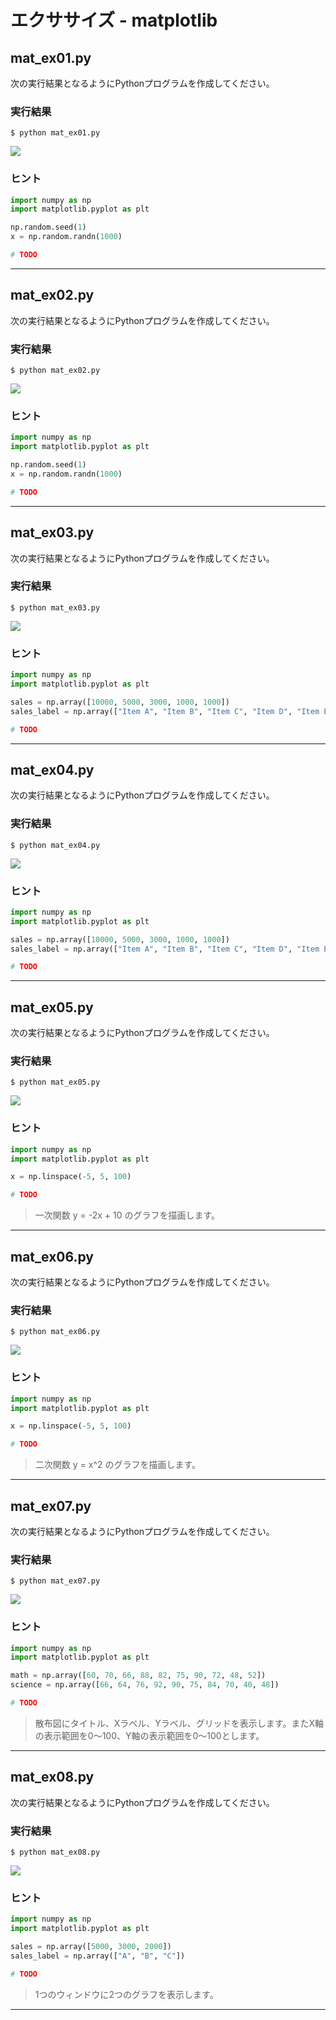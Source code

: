 # エクササイズ - matplotlib

## mat_ex01.py

次の実行結果となるようにPythonプログラムを作成してください。

### 実行結果

``` text
$ python mat_ex01.py
```

![](img/02/mat_ex01.png)

### ヒント

``` python
import numpy as np
import matplotlib.pyplot as plt

np.random.seed(1)
x = np.random.randn(1000)

# TODO
```

---

## mat_ex02.py

次の実行結果となるようにPythonプログラムを作成してください。

### 実行結果

``` text
$ python mat_ex02.py
```

![](img/02/mat_ex02.png)

### ヒント

``` python
import numpy as np
import matplotlib.pyplot as plt

np.random.seed(1)
x = np.random.randn(1000)

# TODO
```

---

## mat_ex03.py

次の実行結果となるようにPythonプログラムを作成してください。

### 実行結果

``` text
$ python mat_ex03.py
```

![](img/02/mat_ex03.png)

### ヒント

``` python
import numpy as np
import matplotlib.pyplot as plt

sales = np.array([10000, 5000, 3000, 1000, 1000])
sales_label = np.array(["Item A", "Item B", "Item C", "Item D", "Item E"])

# TODO
```

---

## mat_ex04.py

次の実行結果となるようにPythonプログラムを作成してください。

### 実行結果

``` text
$ python mat_ex04.py
```

![](img/02/mat_ex04.png)

### ヒント

``` python
import numpy as np
import matplotlib.pyplot as plt

sales = np.array([10000, 5000, 3000, 1000, 1000])
sales_label = np.array(["Item A", "Item B", "Item C", "Item D", "Item E"])

# TODO
```

---

## mat_ex05.py

次の実行結果となるようにPythonプログラムを作成してください。

### 実行結果

``` text
$ python mat_ex05.py
```

![](img/02/mat_ex05.png)

### ヒント

``` python
import numpy as np
import matplotlib.pyplot as plt

x = np.linspace(-5, 5, 100)

# TODO 
```

> 一次関数 y = -2x + 10 のグラフを描画します。

---

## mat_ex06.py

次の実行結果となるようにPythonプログラムを作成してください。

### 実行結果

``` text
$ python mat_ex06.py
```

![](img/02/mat_ex06.png)

### ヒント

``` python
import numpy as np
import matplotlib.pyplot as plt

x = np.linspace(-5, 5, 100)

# TODO
```

> 二次関数 y = x^2 のグラフを描画します。

---

## mat_ex07.py

次の実行結果となるようにPythonプログラムを作成してください。

### 実行結果

``` text
$ python mat_ex07.py
```

![](img/02/mat_ex07.png?a)

### ヒント

``` python
import numpy as np
import matplotlib.pyplot as plt

math = np.array([60, 70, 66, 88, 82, 75, 90, 72, 48, 52])
science = np.array([66, 64, 76, 92, 90, 75, 84, 70, 40, 48])

# TODO
```

> 散布図にタイトル、Xラベル、Yラベル、グリッドを表示します。またX軸の表示範囲を0〜100、Y軸の表示範囲を0〜100とします。

---



## mat_ex08.py

次の実行結果となるようにPythonプログラムを作成してください。

### 実行結果

``` text
$ python mat_ex08.py
```

![](img/02/mat_ex08.png?ab)

### ヒント

``` python
import numpy as np
import matplotlib.pyplot as plt

sales = np.array([5000, 3000, 2000])
sales_label = np.array(["A", "B", "C"])

# TODO
```

> 1つのウィンドウに2つのグラフを表示します。

---
